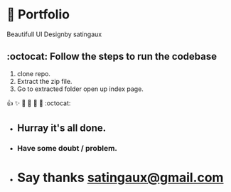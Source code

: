 # :rocket: Portfolio
Beautifull UI Designby satingaux

 :octocat: Follow the steps to run the codebase
-----------------------------
1. clone repo.
2. Extract the zip file.
3. Go to extracted folder open up index page.

:+1: :sparkles: :camel: :tada:
:rocket: :metal: :octocat: 

* ## Hurray it's all done.
* ### Have some doubt / problem.
* # Say thanks satingaux@gmail.com
